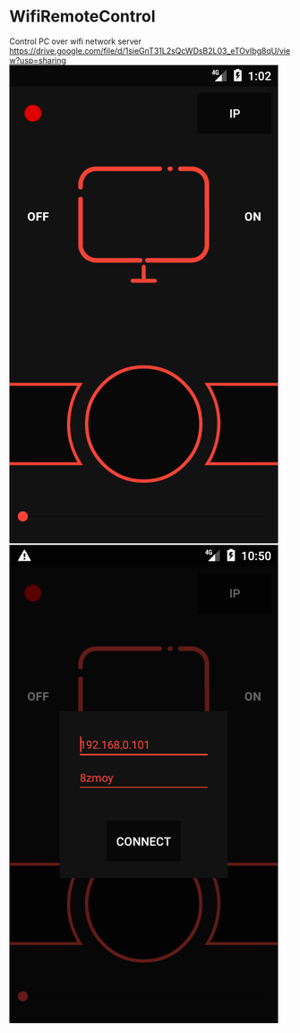# WifiRemoteControl

Control PC over wifi network
server https://drive.google.com/file/d/1sieGnT31L2sQcWDsB2L03_eTOvIbg8qU/view?usp=sharing
![main screen](https://github.com/Logsod/WifiRemoteControl/blob/master/images/Screenshot_1628341327.png?raw=true)![password screen](https://github.com/Logsod/WifiRemoteControl/blob/master/images/Screenshot_1628679007.png?raw=true)

